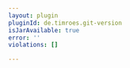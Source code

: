 ```yaml
---
layout: plugin
pluginId: de.timroes.git-version
isJarAvailable: true
error: ''
violations: []

---
```

